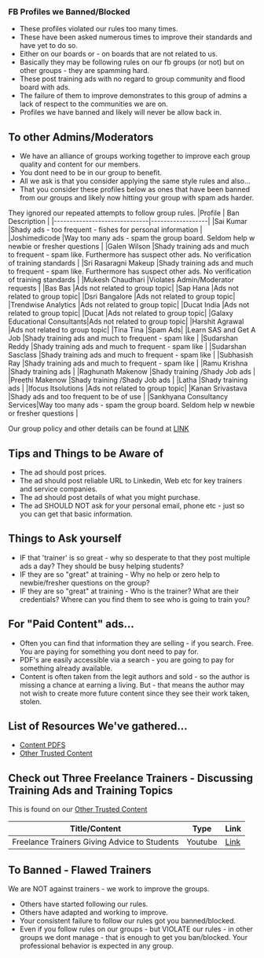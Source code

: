 ### FB Profiles we Banned/Blocked
- These profiles violated our rules too many times.
- These have been asked numerous times to improve their standards and have yet to do so.
- Either on our boards or - on boards that are not related to us.
- Basically they may be following rules on our fb groups (or not) but on other groups - they are spamming hard.
- These post training ads with no regard to group community and flood board with ads.
- The failure of them to improve demonstrates to this group of admins a lack of respect to the communities we are on.
- Profiles we have banned and likely will never be allow back in.

## To other Admins/Moderators
- We have an alliance of groups working together to improve each group quality and content for our members.
- You dont need to be in our group to benefit.
- All we ask is that you consider applying the same style rules and also...
- That you consider these profiles below as ones that have been banned from our groups and likely now hitting your group with spam ads harder.

They ignored our repeated attempts to follow group rules.
|Profile                       | Ban Description |
|------------------------------|------------------|
|Sai Kumar                     |Shady ads - too frequent - fishes for personal information |
|Joshimedicode                 |Way too many ads - spam the group board. Seldom help w newbie or fresher questions |
|Galen Wilson                  |Shady training ads and much to frequent - spam like. Furthermore has suspect other ads. No verification of training standards |
|Sri Rasaragni Makeup          |Shady training ads and much to frequent - spam like. Furthermore has suspect other ads. No verification of training standards |
|Mukesh Chaudhari              |Violates Admin/Moderator requests |
|Bas Bas                       |Ads not related to group topic|
|Sap Hana                      |Ads not related to group topic|
|Dsri Bangalore                |Ads not related to group topic|
|Trendwise Analytics           |Ads not related to group topic|
|Ducat India                   |Ads not related to group topic|
|Ducat                         |Ads not related to group topic|
|Galaxy Educational Consultants|Ads not related to group topic|
|Harshit Agrawal               |Ads not related to group topic|
|Tina Tina                     |Spam Ads|
|Learn SAS and Get A Job       |Shady training ads and much to frequent - spam like |
|Sudarshan Reddy               |Shady training ads and much to frequent - spam like |
|Sudarshan Sasclass            |Shady training ads and much to frequent - spam like |
|Subhasish Ray                 |Shady training ads and much to frequent - spam like |
|Ramu Krishna                  |Shady training ads  |
|Raghunath Makenow             |Shady training /Shady Job ads  |
|Preethi Makenow               |Shady training /Shady Job ads  |
|Latha                         |Shady training ads  |
|Ifocus Itsolutions            |Ads not related to group topic|
|Kanan Srivastava              |Shady ads and too frequent to be of use |
|Sankhyana Consultancy Services|Way too many ads - spam the group board. Seldom help w newbie or fresher questions |


Our group policy and other details can be found at [LINK](https://github.com/zeketorres/sm_ad_rules)


## Tips and Things to be Aware of
- The ad should post prices.
- The ad should post reliable URL to Linkedin, Web etc for key trainers and service companies.
- The ad should post details of what you might purchase.
- The ad SHOULD NOT ask for your personal email, phone etc - just so you can get that basic information.

## Things to Ask yourself
- IF that 'trainer' is so great - why so desperate to that they post multiple ads a day? They should be busy helping students?
- IF they are so "great" at training - Why no help or zero help to newbie/fresher questions on the group?
- IF they are so "great" at training - Who is the trainer? What are their credentials? Where can you find them to see who is going to train you?

## For "Paid Content" ads...
- Often you can find that information they are selling - if you search. Free. You are paying for something you dont need to pay for.
- PDF's are easily accessible via a search - you are going to pay for something already available.
- Content is often taken from the legit authors and sold - so the author is missing a chance at earning a living. But - that means the author may not wish to create more future content since they see their work taken, stolen.

## List of Resources We've gathered...
- [Content PDFS](https://github.com/zeketorres/sm_ad_rules/tree/main/found_content)                   
- [Other Trusted Content](https://github.com/zeketorres/sm_ad_rules/blob/main/Trusted_Content.md)

## Check out Three Freelance Trainers - Discussing Training Ads and Training Topics
This is found on our [Other Trusted Content](https://github.com/zeketorres/sm_ad_rules/blob/main/Trusted_Content.md)

|Title/Content                                    |Type     |Link                                               |
|-------------------------------------------------|---------|---------------------------------------------------|
|Freelance Trainers Giving Advice to Students     |Youtube  | [Link](https://youtu.be/5ZgzAdAPaMo)              |

## To Banned - Flawed Trainers
We are NOT against trainers - we work to improve the groups.
- Others have started following our rules.
- Others have adapted and working to improve.
- Your consistent failure to follow our rules got you banned/blocked.
- Even if you follow rules on our groups - but VIOLATE our rules - in other groups we dont manage - that is enough to get you ban/blocked. Your professional behavior is expected in any group.